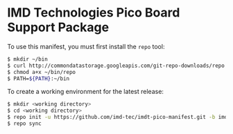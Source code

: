# IMD Technologies Pico Board Support Package

To use this manifest, you must first install the `repo` tool:
```sh
$ mkdir ~/bin
$ curl http://commondatastorage.googleapis.com/git-repo-downloads/repo  > ~/bin/repo
$ chmod a+x ~/bin/repo
$ PATH=${PATH}:~/bin
```

To create a working environment for the latest release:
```sh
$ mkdir <working directory>
$ cd <working directory>
$ repo init -u https://github.com/imd-tec/imdt-pico-manifest.git -b imdt-linux-hardknott -m imdt-pico-bsp-v1.4.0.xml
$ repo sync
```
